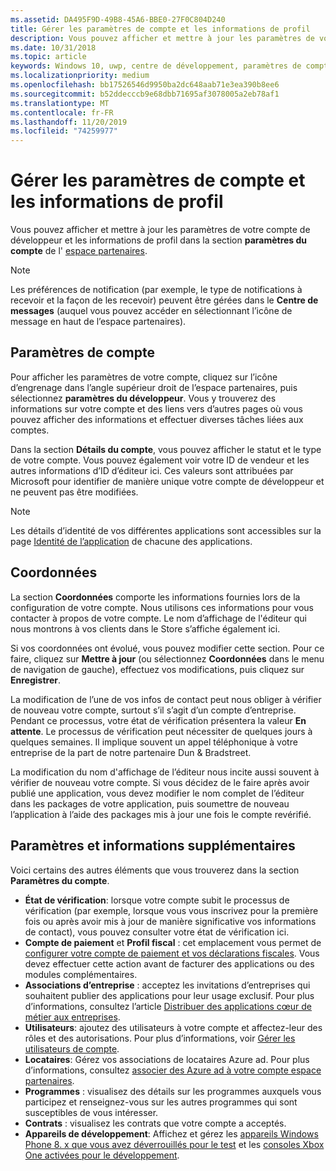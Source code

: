 ```yaml
---
ms.assetid: DA495F9D-49B8-45A6-BBE0-27F0C804D240
title: Gérer les paramètres de compte et les informations de profil
description: Vous pouvez afficher et mettre à jour les paramètres de votre compte de développeur et les informations de profil dans la section paramètres du compte de l’espace partenaires.
ms.date: 10/31/2018
ms.topic: article
keywords: Windows 10, uwp, centre de développement, paramètres de compte, profil, profil de compte, compte de développeur, paramètres de compte de développeur
ms.localizationpriority: medium
ms.openlocfilehash: bb17526546d9950ba2dc648aab71e3ea390b8ee6
ms.sourcegitcommit: b52ddecccb9e68dbb71695af3078005a2eb78af1
ms.translationtype: MT
ms.contentlocale: fr-FR
ms.lasthandoff: 11/20/2019
ms.locfileid: "74259977"
---
```

# <a name="manage-account-settings-and-profile-info"></a>Gérer les paramètres de compte et les informations de profil

Vous pouvez afficher et mettre à jour les paramètres de votre compte de développeur et les informations de profil dans la section **paramètres du compte** de l' [espace partenaires](https://partner.microsoft.com/dashboard). 

> [!NOTE]
> Les préférences de notification (par exemple, le type de notifications à recevoir et la façon de les recevoir) peuvent être gérées dans le **Centre de messages** (auquel vous pouvez accéder en sélectionnant l’icône de message en haut de l’espace partenaires).

## <a name="account-settings"></a>Paramètres de compte

Pour afficher les paramètres de votre compte, cliquez sur l’icône d’engrenage dans l’angle supérieur droit de l’espace partenaires, puis sélectionnez **paramètres du développeur**. Vous y trouverez des informations sur votre compte et des liens vers d’autres pages où vous pouvez afficher des informations et effectuer diverses tâches liées aux comptes.

Dans la section **Détails du compte**, vous pouvez afficher le statut et le type de votre compte. Vous pouvez également voir votre ID de vendeur et les autres informations d’ID d’éditeur ici. Ces valeurs sont attribuées par Microsoft pour identifier de manière unique votre compte de développeur et ne peuvent pas être modifiées.

> [!NOTE]
> Les détails d’identité de vos différentes applications sont accessibles sur la page [Identité de l’application](view-app-identity-details.md) de chacune des applications.

## <a name="contact-info"></a>Coordonnées

La section **Coordonnées** comporte les informations fournies lors de la configuration de votre compte. Nous utilisons ces informations pour vous contacter à propos de votre compte. Le nom d’affichage de l'éditeur qui nous montrons à vos clients dans le Store s’affiche également ici.

Si vos coordonnées ont évolué, vous pouvez modifier cette section. Pour ce faire, cliquez sur **Mettre à jour** (ou sélectionnez **Coordonnées** dans le menu de navigation de gauche), effectuez vos modifications, puis cliquez sur **Enregistrer**.

La modification de l’une de vos infos de contact peut nous obliger à vérifier de nouveau votre compte, surtout s’il s’agit d’un compte d’entreprise. Pendant ce processus, votre état de vérification présentera la valeur **En attente**. Le processus de vérification peut nécessiter de quelques jours à quelques semaines. Il implique souvent un appel téléphonique à votre entreprise de la part de notre partenaire Dun & Bradstreet.

La modification du nom d'affichage de l’éditeur nous incite aussi souvent à vérifier de nouveau votre compte. Si vous décidez de le faire après avoir publié une application, vous devez modifier le nom complet de l’éditeur dans les packages de votre application, puis soumettre de nouveau l’application à l’aide des packages mis à jour une fois le compte revérifié.


## <a name="additional-settings-and-info"></a>Paramètres et informations supplémentaires

Voici certains des autres éléments que vous trouverez dans la section **Paramètres du compte**.

- **État de vérification**: lorsque votre compte subit le processus de vérification (par exemple, lorsque vous vous inscrivez pour la première fois ou après avoir mis à jour de manière significative vos informations de contact), vous pouvez consulter votre état de vérification ici.
- **Compte de paiement** et **Profil fiscal** : cet emplacement vous permet de [configurer votre compte de paiement et vos déclarations fiscales](setting-up-your-payout-account-and-tax-forms.md). Vous devez effectuer cette action avant de facturer des applications ou des modules complémentaires.
- **Associations d’entreprise** : acceptez les invitations d’entreprises qui souhaitent publier des applications pour leur usage exclusif. Pour plus d’informations, consultez l’article [Distribuer des applications cœur de métier aux entreprises](distribute-lob-apps-to-enterprises.md).
- **Utilisateurs**: ajoutez des utilisateurs à votre compte et affectez-leur des rôles et des autorisations. Pour plus d’informations, voir [Gérer les utilisateurs de compte](manage-account-users.md).
- **Locataires**: Gérez vos associations de locataires Azure ad. Pour plus d’informations, consultez [associer des Azure ad à votre compte espace partenaires](associate-azure-ad-with-dev-center.md).
- **Programmes** : visualisez des détails sur les programmes auxquels vous participez et renseignez-vous sur les autres programmes qui sont susceptibles de vous intéresser.
- **Contrats** : visualisez les contrats que votre compte a acceptés.
- **Appareils de développement**: Affichez et gérez les [appareils Windows Phone 8. x que vous avez déverrouillés pour le test](https://docs.microsoft.com/previous-versions/windows/apps/dn614128(v=win.10)?redirectedfrom=MSDN) et les [consoles Xbox One activées pour le développement](../xbox-apps/devkit-activation.md). 



